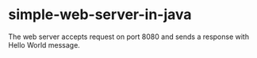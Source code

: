 # simple-web-server-in-java
The web server accepts request on port 8080 and sends a response with Hello World message.
